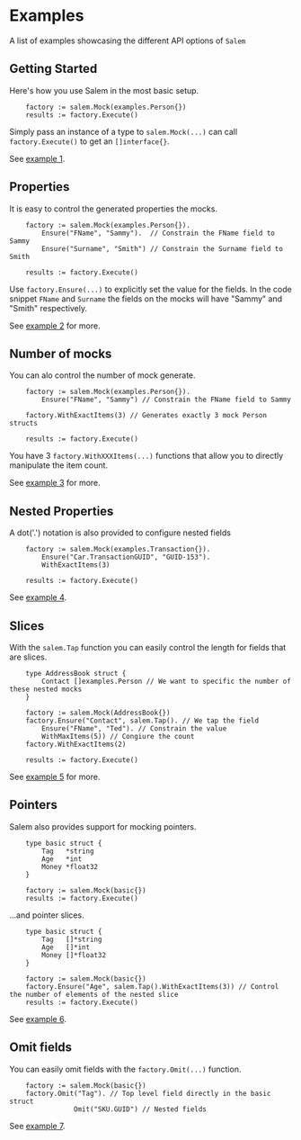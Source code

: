 # Examples

A list of examples showcasing the different API options of `Salem`

## Getting Started

Here's how you use Salem in the most basic setup.

```
	factory := salem.Mock(examples.Person{})
	results := factory.Execute()
```

Simply pass an instance of a type to `salem.Mock(...)` can call `factory.Execute()` to get an `[]interface{}`.

See [example 1](./ex-1/main.go).

## Properties

It is easy to control the generated properties the mocks.

```
    factory := salem.Mock(examples.Person{}).
		Ensure("FName", "Sammy").  // Constrain the FName field to Sammy
		Ensure("Surname", "Smith") // Constrain the Surname field to Smith

	results := factory.Execute()
```

Use `factory.Ensure(...)` to explicitly set the value for the fields.
In the code snippet `FName` and `Surname` the fields on the mocks will have "Sammy" and "Smith" respectively.

See [example 2](./ex-2/main.go) for more.

## Number of mocks

You can alo control the number of mock generate.

```
	factory := salem.Mock(examples.Person{}).
		Ensure("FName", "Sammy") // Constrain the FName field to Sammy

	factory.WithExactItems(3) // Generates exactly 3 mock Person structs

	results := factory.Execute()
```

You have 3 `factory.WithXXXItems(...)` functions that allow you to directly manipulate the item count.

See [example 3](./ex-3/main.go) for more.

## Nested Properties

A dot('.') notation is also provided to configure nested fields

```
    factory := salem.Mock(examples.Transaction{}).
		Ensure("Car.TransactionGUID", "GUID-153").
		WithExactItems(3)

	results := factory.Execute()
```

See [example 4](./ex-4/main.go).

## Slices

With the `salem.Tap` function you can easily control the length for fields that are slices.

```
    type AddressBook struct {
	    Contact []examples.Person // We want to specific the number of these nested mocks
    }
```

```
    factory := salem.Mock(AddressBook{})
	factory.Ensure("Contact", salem.Tap(). // We tap the field
		Ensure("FName", "Ted"). // Constrain the value
		WithMaxItems(5)) // Congiure the count
	factory.WithExactItems(2)

	results := factory.Execute()
```

See [example 5](./ex-5/main.go) for more.

## Pointers

Salem also provides support for mocking pointers.

```
    type basic struct {
		Tag   *string
		Age   *int
		Money *float32
	}

	factory := salem.Mock(basic{})
	results := factory.Execute()
```

...and pointer slices.

```
    type basic struct {
		Tag   []*string
		Age   []*int
		Money []*float32
	}

	factory := salem.Mock(basic{})
	factory.Ensure("Age", salem.Tap().WithExactItems(3)) // Control the number of elements of the nested slice
	results := factory.Execute()
```

See [example 6](./ex-6/main.go).

## Omit fields

You can easily omit fields with the `factory.Omit(...)` function.

```
    factory := salem.Mock(basic{})
	factory.Omit("Tag"). // Top level field directly in the basic struct
				Omit("SKU.GUID") // Nested fields
```

See [example 7](./ex-7/main.go).
